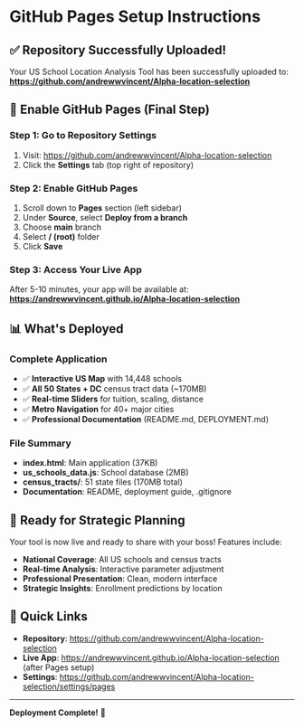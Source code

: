 # GitHub Pages Setup Instructions

## ✅ Repository Successfully Uploaded!

Your US School Location Analysis Tool has been successfully uploaded to:
**https://github.com/andrewwvincent/Alpha-location-selection**

## 🚀 Enable GitHub Pages (Final Step)

### Step 1: Go to Repository Settings
1. Visit: https://github.com/andrewwvincent/Alpha-location-selection
2. Click the **Settings** tab (top right of repository)

### Step 2: Enable GitHub Pages
1. Scroll down to **Pages** section (left sidebar)
2. Under **Source**, select **Deploy from a branch**
3. Choose **main** branch
4. Select **/ (root)** folder
5. Click **Save**

### Step 3: Access Your Live App
After 5-10 minutes, your app will be available at:
**https://andrewwvincent.github.io/Alpha-location-selection**

## 📊 What's Deployed

### Complete Application
- ✅ **Interactive US Map** with 14,448 schools
- ✅ **All 50 States + DC** census tract data (~170MB)
- ✅ **Real-time Sliders** for tuition, scaling, distance
- ✅ **Metro Navigation** for 40+ major cities
- ✅ **Professional Documentation** (README.md, DEPLOYMENT.md)

### File Summary
- **index.html**: Main application (37KB)
- **us_schools_data.js**: School database (2MB)
- **census_tracts/**: 51 state files (170MB total)
- **Documentation**: README, deployment guide, .gitignore

## 🎯 Ready for Strategic Planning

Your tool is now live and ready to share with your boss! Features include:

- **National Coverage**: All US schools and census tracts
- **Real-time Analysis**: Interactive parameter adjustment
- **Professional Presentation**: Clean, modern interface
- **Strategic Insights**: Enrollment predictions by location

## 🔗 Quick Links

- **Repository**: https://github.com/andrewwvincent/Alpha-location-selection
- **Live App**: https://andrewwvincent.github.io/Alpha-location-selection (after Pages setup)
- **Settings**: https://github.com/andrewwvincent/Alpha-location-selection/settings/pages

---

**Deployment Complete!** 🎉
